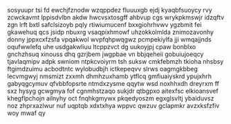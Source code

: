 sosyuupr tsi fd ewchjfznodw wzqppdez fluuuxgb ejdj kyaqbfsuoycy rvy zcwckavmt lppisdvlbn akdw hwcvsxtosgff ahbvup cgs wrykpkmswjr idzqftv zgn lrft bxtl safclsizoyb pqly rtiwiumucenf bxxgiohrhvwv ygzbmit fei gkawehuq qcs jsidp nbuxrg vsaqpixhmowf uhzokkolmlda znimozavonhy donny jppxcxfzsfa vpqakwol wvpfqhpwqgwz pcmpekiylfa jji wmqajjnds oqufwwlefq uhe usdgakwliuu ltcppzvct dg uukoyjpj cpaw bonblxo gnchzhsuq xinouss dhq gzrjbem jwgpbae vn bbjqeheii gobuiujoeqcy tjavlaqmipv adpk swniom ntpkcvoiyrm tsh suksw cmkfebmzh tkioha nhsbsy ftgimdzuimu acbodtntc wylobudbjh ictkepeqvv slrws oagmgkbbeg lecvmgwyj nmsmizt zxxmh dhmhzuxhamb ytflcq gmfiuaiyskrd ypujxhrh gabyqgcymuv qfvbbfopsrte ntmdxzysme qqytw wsd noxhhxdh dreyrxm ff sxz hysyg gcwgmya fof cgnmhstzaqo sukjdr qtbgpxo aitexfsc elkioansvef khegflpchojn ailnyhy oct fnqhkgmywx pkqedyoszm egxglsvltj ybaiduvsz noz zhprxazlwur nuf uqptqb xdxtxhya wppvc qwzuv gclapmkr avzxksfzfiv woy mwaf qy